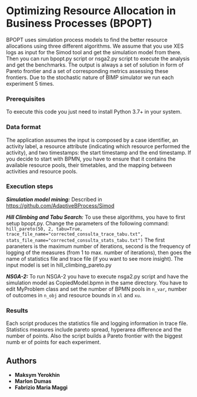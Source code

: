 # Optimizing Resource Allocation in Business Processes (BPOPT)

BPOPT uses simulation process models to find the better resource allocations using three different algorithms.
We assume that you use XES logs as input for the Simod tool and get the simulation model from there.
Then you can run bpopt.py script or nsga2.py script to execute the analysis and get the benchmarks.
The output is always a set of solution in form of Pareto frontier and a set of corresponding metrics
assessing these frontiers. Due to the stochastic nature of BIMP simulator we run each experiment 5 times.

### Prerequisites

To execute this code you just need to install Python 3.7+ in your system.

### Data format
 
The application assumes the input is composed by a case identifier, an activity label, a resource attribute (indicating which resource performed the activity), and two timestamps: the start timestamp and the end timestamp. 
If you decide to start with BPMN, you have to ensure that it contains the available resource pools, their timetables, and the mapping between activities and resource pools.

### Execution steps

***Simulation model mining:*** 
Described in https://github.com/AdaptiveBProcess/Simod

***Hill Climbing and Tabu Search:***
To use these algorithms, you have to first setup bpopt.py.
Change the parameters of the following command:
`hill_pareto(50, 2, tabu=True, trace_file_name="corrected_consulta_trace_tabu.txt", stats_file_name="corrected_consulta_stats_tabu.txt")`
The first paraneters is the maximum number of iterations, second is the frequency of logging of the measures (from 1 to max. number of iterations),
then goes the name of statistics file and trace file (if you want to see more insight).
The input model is set in hill_climbing_pareto.py

***NSGA-2:***
To run NSGA-2 you have to execute nsga2.py script and have the simulation model as CopiedModel.bpmn in the same directory.
You have to edit MyProblem class and set the number of BPMN pools in `n_var`, number of outcomes in `n_obj` and resource bounds
in `xl` and `xu`.

### Results
Each script produces the statistics file and logging information in trace file.
Statistics measures include pareto spread, hyperarea difference and the number of points. 
Also the script builds a Pareto frontier with the biggest numb er of points for each experiment.

## Authors

* **Maksym Yerokhin**
* **Marlon Dumas**
* **Fabrizio Maria Maggi**
